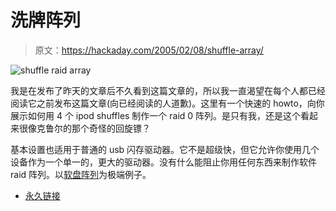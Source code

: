 # 洗牌阵列

> 原文：<https://hackaday.com/2005/02/08/shuffle-array/>

![shuffle raid array](img/abb9b36e87070eacb32dc75c096e5e3e.png)

我是在发布了昨天的文章后不久看到这篇文章的，所以我一直渴望在每个人都已经阅读它之前发布这篇文章(向已经阅读的人道歉)。这里有一个快速的 howto，向你展示如何用 4 个 ipod shuffles 制作一个 raid 0 阵列。是只有我，还是这个看起来很像克鲁尔的那个奇怪的回旋镖？

基本设置也适用于普通的 usb 闪存驱动器。它不是超级快，但它允许你使用几个设备作为一个单一的，更大的驱动器。没有什么能阻止你用任何东西来制作软件 raid 阵列。以[软盘阵列](http://ohlssonvox.8k.com/fdd_raid.htm)为极端例子。

*   [永久链接](http://www.wrightthisway.com/Articles/000154.html)